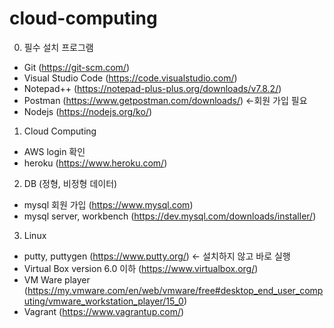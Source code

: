 # cloud-computing

0. 필수 설치 프로그램
- Git (https://git-scm.com/)
- Visual Studio Code (https://code.visualstudio.com/)
- Notepad++ (https://notepad-plus-plus.org/downloads/v7.8.2/)
- Postman (https://www.getpostman.com/downloads/) <-회원 가입 필요
- Nodejs (https://nodejs.org/ko/)

1. Cloud Computing
- AWS login 확인
- heroku (https://www.heroku.com/)

2. DB (정형, 비정형 데이터)
- mysql 회원 가입 (https://www.mysql.com)
- mysql server, workbench (https://dev.mysql.com/downloads/installer/)

3. Linux 
- putty, puttygen (https://www.putty.org/) <- 설치하지 않고 바로 실행
- Virtual Box version 6.0 이하 (https://www.virtualbox.org/) 
- VM Ware player (https://my.vmware.com/en/web/vmware/free#desktop_end_user_computing/vmware_workstation_player/15_0)
- Vagrant (https://www.vagrantup.com/)
